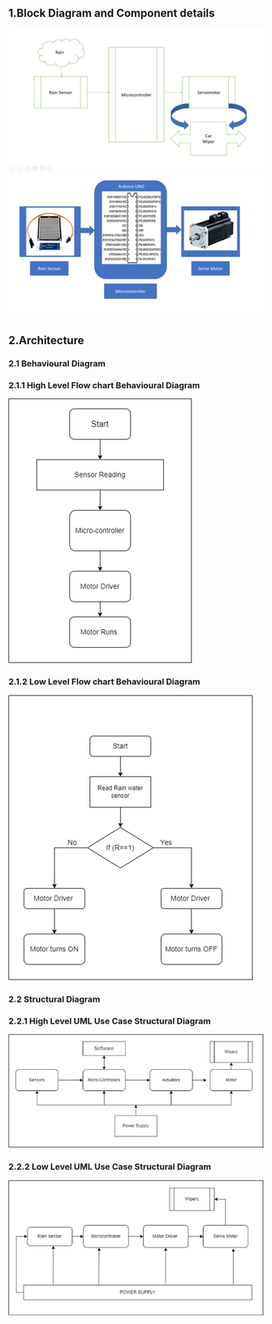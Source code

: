 ## 1.Block Diagram and Component details

![](/Project/6_ImagesAndVideos/Block%20Dig.1.png)
![](/Project/6_ImagesAndVideos/Block%20Dig.2.png)

## 2.Architecture
   ### 2.1 Behavioural Diagram
   
   ### 2.1.1 High Level Flow chart Behavioural Diagram
   ![](/Project/6_ImagesAndVideos/Behavioural%20%20HLD.png)
   
   ### 2.1.2 Low Level Flow chart Behavioural Diagram
   ![](/Project/6_ImagesAndVideos/Behavioural%20LLD.png)
   
   ### 2.2 Structural Diagram
   ### 2.2.1 High Level UML Use Case Structural Diagram
   ![](/Project/6_ImagesAndVideos/Structural%20HLD.png)
   
   ### 2.2.2 Low Level UML Use Case Structural Diagram
   ![](/Project/6_ImagesAndVideos/Structural%20LLD.png)
